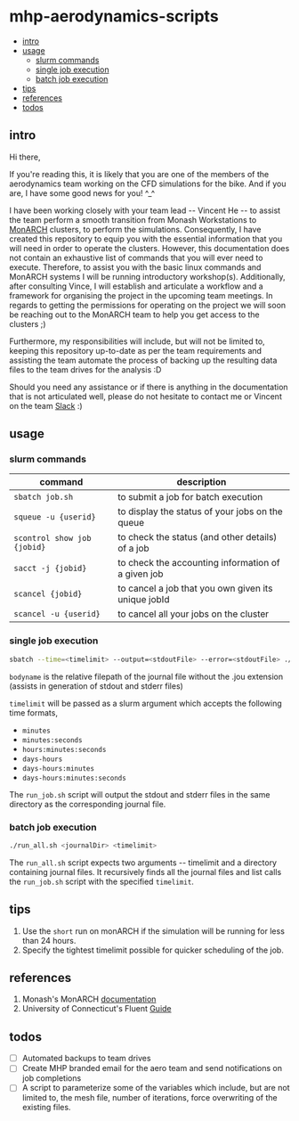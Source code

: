 # mhp-aerodynamics-scripts

- [intro](#intro)
- [usage](#usage)
  * [slurm commands](#slurm-commands)
  * [single job execution](#single-job-execution)
  * [batch job execution](#batch-job-execution)
- [tips](#tips)
- [references](#references)
- [todos](#todos)

## intro
Hi there,

If you're reading this, it is likely that you are one of the members of the aerodynamics team working on the CFD simulations for the bike. And if you are, I have some good news for you! ^_^

I have been working closely with your team lead -- Vincent He -- to assist the team perform a smooth transition from Monash Workstations to [MonARCH](https://support.ehelp.edu.au/support/solutions/articles/6000115468-monash-monarch-user-documentation) clusters, to perform the simulations. Consequently, I have created this repository to equip you with the essential information that you will need in order to operate the clusters. However, this documentation does not contain an exhaustive list of commands that you will ever need to execute. Therefore, to assist you with the basic linux commands and MonARCH systems I will be running introductory workshop(s). Additionally, after consulting Vince, I will establish and articulate a workflow and a framework for organising the project in the upcoming team meetings. In regards to getting the permissions for operating on the project we will soon be reaching out to the MonARCH team to help you get access to the clusters ;)

Furthermore, my responsibilities will include, but will not be limited to, keeping this repository up-to-date as per the team requirements and assisting the team automate the process of backing up the resulting data files to the team drives for the analysis :D

Should you need any assistance or if there is anything in the documentation that is not articulated well, please do not hesitate to contact me or Vincent on the team [Slack](http://monashhumanpower.slack.com/) :)

## usage
### slurm commands
| command                   | description                                         |
|---------------------------|-----------------------------------------------------|
| `sbatch job.sh`             | to submit a job for batch execution                 |
| `squeue -u {userid} `       | to display the status of your jobs on the queue     |
| `scontrol show job {jobid}` | to check the status (and other details) of a job    |
| `sacct -j {jobid}`          | to check the accounting information of a given job  |
| `scancel {jobid}`           | to cancel a job that you own given its unique jobId |
| `scancel -u {userid}`       | to cancel all your jobs on the cluster              |


### single job execution
   ```sh
   sbatch --time=<timelimit> --output=<stdoutFile> --error=<stdoutFile> ./run_job.sh <bodyname> 
   ```
`bodyname` is the relative filepath of the journal file without the .jou extension (assists in generation of stdout and stderr files)

`timelimit` will be passed as a slurm argument which accepts the following time formats,
- `minutes`
- `minutes:seconds`
- `hours:minutes:seconds`
- `days-hours`
- `days-hours:minutes`
- `days-hours:minutes:seconds`

The `run_job.sh` script will output the stdout and stderr files in the same directory as the corresponding journal file.
   

### batch job execution
   ```sh
   ./run_all.sh <journalDir> <timelimit>
   ```

The `run_all.sh` script expects two arguments -- timelimit and a directory containing journal files. It recursively finds all the journal files and list calls the `run_job.sh` script with the specified `timelimit`.


## tips
1. Use the `short` run on monARCH if the simulation will be running for less than 24 hours.
2. Specify the tightest timelimit possible for quicker scheduling of the job.


## references
1. Monash's MonARCH [documentation](https://docs.monarch.erc.monash.edu.au/MonARCH/slurm/slurm-overview.html)
2. University of Connecticut's Fluent [Guide](https://wiki.hpc.uconn.edu/index.php/Fluent_Guide)


## todos
- [ ] Automated backups to team drives
- [ ] Create MHP branded email for the aero team and send notifications on job completions
- [ ] A script to parameterize some of the variables which include, but are not limited to, the mesh file, number of iterations, force overwriting of the existing files.
